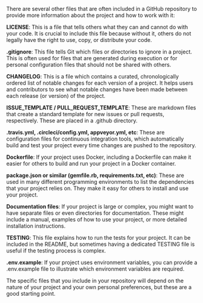There are several other files that are often included in a GitHub repository to provide more information about the project and how to work with it:

**LICENSE**: This is a file that tells others what they can and cannot do with your code. It is crucial to include this file because without it, others do not legally have the right to use, copy, or distribute your code.

**.gitignore**: This file tells Git which files or directories to ignore in a project. This is often used for files that are generated during execution or for personal configuration files that should not be shared with others.

**CHANGELOG**: This is a file which contains a curated, chronologically ordered list of notable changes for each version of a project. It helps users and contributors to see what notable changes have been made between each release (or version) of the project.

**ISSUE_TEMPLATE / PULL_REQUEST_TEMPLATE**: These are markdown files that create a standard template for new issues or pull requests, respectively. These are placed in a .github directory.

**.travis.yml, .circleci/config.yml, appveyor.yml, etc**: These are configuration files for continuous integration tools, which automatically build and test your project every time changes are pushed to the repository.

**Dockerfile**: If your project uses Docker, including a Dockerfile can make it easier for others to build and run your project in a Docker container.

**package.json or similar (gemfile.rb, requirements.txt, etc)**: These are used in many different programming environments to list the dependencies that your project relies on. They make it easy for others to install and use your project.

**Documentation files**: If your project is large or complex, you might want to have separate files or even directories for documentation. These might include a manual, examples of how to use your project, or more detailed installation instructions.

**TESTING**: This file explains how to run the tests for your project. It can be included in the README, but sometimes having a dedicated TESTING file is useful if the testing process is complex.

**.env.example**: If your project uses environment variables, you can provide a .env.example file to illustrate which environment variables are required.

The specific files that you include in your repository will depend on the nature of your project and your own personal preferences, but these are a good starting point.